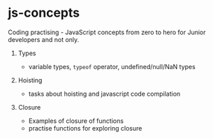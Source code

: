 # js-concepts
Coding practising - JavaScript concepts from zero to hero for Junior developers and not only.

1. Types
    - variable types, `typeof` operator, undefined/null/NaN types
    
2. Hoisting
    - tasks about hoisting and javascript code compilation

3. Closure
     - Examples of closure of functions
     - practise functions for exploring closure
